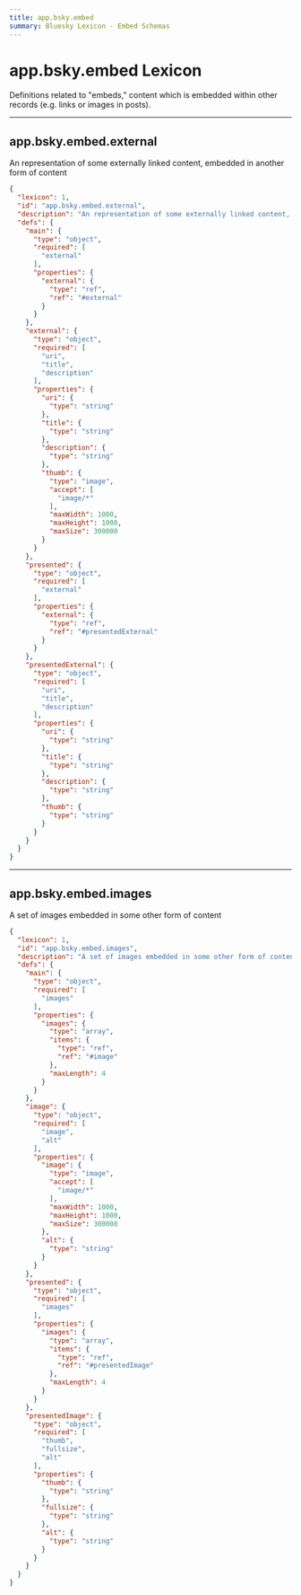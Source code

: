 ```yaml
---
title: app.bsky.embed
summary: Bluesky Lexicon - Embed Schemas
---
```


# app.bsky.embed Lexicon

Definitions related to "embeds," content which is embedded within other records (e.g. links or images in posts).

<!-- START lex generated content. Please keep comment here to allow auto update -->
<!-- DON'T EDIT THIS SECTION! INSTEAD RE-RUN lex TO UPDATE -->
---

## app.bsky.embed.external

An representation of some externally linked content, embedded in another form of content

```json
{
  "lexicon": 1,
  "id": "app.bsky.embed.external",
  "description": "An representation of some externally linked content, embedded in another form of content",
  "defs": {
    "main": {
      "type": "object",
      "required": [
        "external"
      ],
      "properties": {
        "external": {
          "type": "ref",
          "ref": "#external"
        }
      }
    },
    "external": {
      "type": "object",
      "required": [
        "uri",
        "title",
        "description"
      ],
      "properties": {
        "uri": {
          "type": "string"
        },
        "title": {
          "type": "string"
        },
        "description": {
          "type": "string"
        },
        "thumb": {
          "type": "image",
          "accept": [
            "image/*"
          ],
          "maxWidth": 1000,
          "maxHeight": 1000,
          "maxSize": 300000
        }
      }
    },
    "presented": {
      "type": "object",
      "required": [
        "external"
      ],
      "properties": {
        "external": {
          "type": "ref",
          "ref": "#presentedExternal"
        }
      }
    },
    "presentedExternal": {
      "type": "object",
      "required": [
        "uri",
        "title",
        "description"
      ],
      "properties": {
        "uri": {
          "type": "string"
        },
        "title": {
          "type": "string"
        },
        "description": {
          "type": "string"
        },
        "thumb": {
          "type": "string"
        }
      }
    }
  }
}
```
---

## app.bsky.embed.images

A set of images embedded in some other form of content

```json
{
  "lexicon": 1,
  "id": "app.bsky.embed.images",
  "description": "A set of images embedded in some other form of content",
  "defs": {
    "main": {
      "type": "object",
      "required": [
        "images"
      ],
      "properties": {
        "images": {
          "type": "array",
          "items": {
            "type": "ref",
            "ref": "#image"
          },
          "maxLength": 4
        }
      }
    },
    "image": {
      "type": "object",
      "required": [
        "image",
        "alt"
      ],
      "properties": {
        "image": {
          "type": "image",
          "accept": [
            "image/*"
          ],
          "maxWidth": 1000,
          "maxHeight": 1000,
          "maxSize": 300000
        },
        "alt": {
          "type": "string"
        }
      }
    },
    "presented": {
      "type": "object",
      "required": [
        "images"
      ],
      "properties": {
        "images": {
          "type": "array",
          "items": {
            "type": "ref",
            "ref": "#presentedImage"
          },
          "maxLength": 4
        }
      }
    },
    "presentedImage": {
      "type": "object",
      "required": [
        "thumb",
        "fullsize",
        "alt"
      ],
      "properties": {
        "thumb": {
          "type": "string"
        },
        "fullsize": {
          "type": "string"
        },
        "alt": {
          "type": "string"
        }
      }
    }
  }
}
```
<!-- END lex generated TOC please keep comment here to allow auto update -->